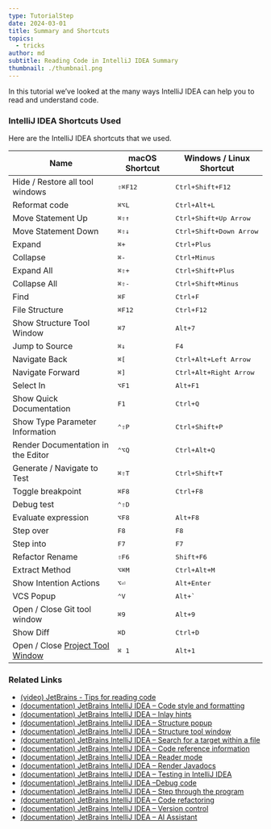 ```yaml
---
type: TutorialStep
date: 2024-03-01
title: Summary and Shortcuts
topics:
  - tricks
author: md
subtitle: Reading Code in IntelliJ IDEA Summary
thumbnail: ./thumbnail.png
---
```


In this tutorial we’ve looked at the many ways IntelliJ IDEA can help you to read and understand code.

### IntelliJ IDEA Shortcuts Used

Here are the IntelliJ IDEA shortcuts that we used.

| Name                                                                                             | macOS Shortcut   | Windows / Linux Shortcut         |
| ------------------------------------------------------------------------------------------------ | ---------------- | -------------------------------- |
| Hide / Restore all tool windows                                                                  | <kbd>⇧⌘F12</kbd> | <kbd>Ctrl+Shift+F12</kbd>        |
| Reformat code                                                                                    | <kbd>⌘⌥L</kbd>   | <kbd>Ctrl+Alt+L</kbd>            |
| Move Statement Up                                                                                | <kbd>⌘⇧↑</kbd>   | <kbd>Ctrl+Shift+Up Arrow</kbd>   |
| Move Statement Down                                                                              | <kbd>⌘⇧↓</kbd>   | <kbd>Ctrl+Shift+Down Arrow</kbd> |
| Expand                                                                                           | <kbd>⌘+</kbd>    | <kbd>Ctrl+Plus</kbd>             |
| Collapse                                                                                         | <kbd>⌘-</kbd>    | <kbd>Ctrl+Minus</kbd>            |
| Expand All                                                                                       | <kbd>⌘⇧+</kbd>   | <kbd>Ctrl+Shift+Plus</kbd>       |
| Collapse All                                                                                     | <kbd>⌘⇧-</kbd>   | <kbd>Ctrl+Shift+Minus</kbd>      |
| Find                                                                                             | <kbd>⌘F</kbd>    | <kbd>Ctrl+F</kbd>                |
| File Structure                                                                                   | <kbd>⌘F12</kbd>  | <kbd>Ctrl+F12</kbd>              |
| Show Structure Tool Window                                                                       | <kbd>⌘7</kbd>    | <kbd>Alt+7</kbd>                 |
| Jump to Source                                                                                   | <kbd>⌘↓</kbd>    | <kbd>F4</kbd>                    |
| Navigate Back                                                                                    | <kbd>⌘\[</kbd>   | <kbd>Ctrl+Alt+Left Arrow</kbd>   |
| Navigate Forward                                                                                 | <kbd>⌘\]</kbd>   | <kbd>Ctrl+Alt+Right Arrow</kbd>  |
| Select In                                                                                        | <kbd>⌥F1</kbd>   | <kbd>Alt+F1</kbd>                |
| Show Quick Documentation                                                                         | <kbd>F1</kbd>    | <kbd>Ctrl+Q</kbd>                |
| Show Type Parameter Information                                                                  | <kbd>⌃⇧P</kbd>   | <kbd>Ctrl+Shift+P</kbd>          |
| Render Documentation in the Editor                                                               | <kbd>⌃⌥Q</kbd>   | <kbd>Ctrl+Alt+Q</kbd>            |
| Generate / Navigate to Test                                                                      | <kbd>⌘⇧T</kbd>   | <kbd>Ctrl+Shift+T</kbd>          |
| Toggle breakpoint                                                                                | <kbd>⌘F8</kbd>   | <kbd>Ctrl+F8</kbd>               |
| Debug test                                                                                       | <kbd>⌃⇧D</kbd>   |                                  |
| Evaluate expression                                                                              | <kbd>⌥F8</kbd>   | <kbd>Alt+F8</kbd>                |
| Step over                                                                                        | <kbd>F8</kbd>    | <kbd>F8</kbd>                    |
| Step into                                                                                        | <kbd>F7</kbd>    | <kbd>F7</kbd>                    |
| Refactor Rename                                                                                  | <kbd>⇧F6</kbd>   | <kbd>Shift+F6</kbd>              |
| Extract Method                                                                                   | <kbd>⌥⌘M</kbd>   | <kbd>Ctrl+Alt+M</kbd>            |
| Show Intention Actions                                                                           | <kbd>⌥⏎</kbd>    | <kbd>Alt+Enter</kbd>             |
| VCS Popup                                                                                        | <kbd>⌃V</kbd>    | <kbd>Alt+`</kbd>                 |
| Open / Close Git tool window                                                                     | <kbd>⌘9</kbd>    | <kbd>Alt+9</kbd>                 |
| Show Diff                                                                                        | <kbd>⌘D</kbd>    | <kbd>Ctrl+D</kbd>                |
| Open / Close [Project Tool Window](https://www.jetbrains.com/help/idea/project-tool-window.html) | <kbd>⌘ 1</kbd>   | <kbd>Alt+1</kbd>                 |

### Related Links

- [(video) JetBrains - Tips for reading code](https://www.youtube.com/watch?v=2PG03drOEMk)
- [(documentation) JetBrains IntelliJ IDEA – Code style and formatting](https://www.jetbrains.com/help/idea/code-style.html)
- [(documentation) JetBrains IntelliJ IDEA – Inlay hints](https://www.jetbrains.com/help/idea/inlay-hints.html)
- [(documentation) JetBrains IntelliJ IDEA – Structure popup](https://www.jetbrains.com/help/idea/viewing-structure-of-a-source-file.html#structure-popup)
- [(documentation) JetBrains IntelliJ IDEA – Structure tool window](https://www.jetbrains.com/help/idea/viewing-structure-of-a-source-file.html#structure-tool-window)
- [(documentation) JetBrains IntelliJ IDEA – Search for a target within a file](https://www.jetbrains.com/help/idea/finding-and-replacing-text-in-file.html)
- [(documentation) JetBrains IntelliJ IDEA – Code reference information](https://www.jetbrains.com/help/idea/viewing-reference-information.html)
- [(documentation) JetBrains IntelliJ IDEA – Reader mode](https://www.jetbrains.com/help/idea/reader-mode.html)
- [(documentation) JetBrains IntelliJ IDEA – Render Javadocs](https://www.jetbrains.com/help/idea/settings-gutter-icons.html)
- [(documentation) JetBrains IntelliJ IDEA – Testing in IntelliJ IDEA](https://www.jetbrains.com/help/idea/tests-in-ide.html)
- [(documentation) JetBrains IntelliJ IDEA –Debug code](https://www.jetbrains.com/help/idea/debugging-code.html)
- [(documentation) JetBrains IntelliJ IDEA – Step through the program](https://www.jetbrains.com/help/idea/stepping-through-the-program.html)
- [(documentation) JetBrains IntelliJ IDEA – Code refactoring](https://www.jetbrains.com/help/idea/refactoring-source-code.html)
- [(documentation) JetBrains IntelliJ IDEA – Version control](https://www.jetbrains.com/help/idea/version-control-integration.html)
- [(documentation) JetBrains IntelliJ IDEA – AI Assistant](https://www.jetbrains.com/help/idea/ai-assistant.html)
